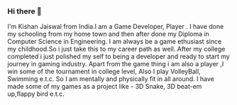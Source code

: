 ### Hi there 👋

I'm Kishan Jaiswal from India.I am a Game Developer, Player .
I have done my schooling from my home town and then after done my Diploma in Computer Science in Engineering.
I am always be a game ethusiast since my childhood.So i just take this to my career path as well.
After my college completed i just polished my self to being a developer and ready to start my journey in gaming industry.
Apart from the game thing i am also a player ,I win some of the tournament in college level, Also I play VolleyBall, Swimming e.t.c.
So I am mentally and physically fit in all around.
I have made some of my games as a project like - 3D Snake, 3D beat-em up,flappy bird e.t.c.
